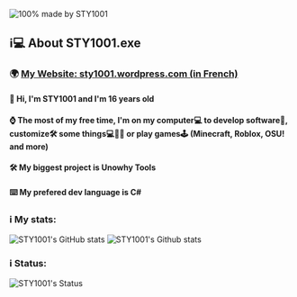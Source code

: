 ![100% made by STY1001](https://sty1001.files.wordpress.com/2022/04/sty-background-v6.6-1-2.png)

## ℹ️💻 About STY1001.exe
### 🌍 [My Website: sty1001.wordpress.com (in French)](https://sty1001.wordpress.com/) 

#### 👋 Hi, I'm STY1001 and I'm 16 years old
#### ⌚ The most of my free time, I'm on my computer💻 to develop software💾, customize🛠️ some things💻📱💾 or play games🕹️ (Minecraft, Roblox, OSU! and more)   
#### 🛠️ My biggest project is Unowhy Tools
#### ⌨️ My prefered dev language is C#

### ℹ️ My stats:
![STY1001's GitHub stats](https://github-readme-stats.vercel.app/api?username=STY1001&hide=contribs,issues&count_private=true&show_icons=true&theme=dark&title_color=FF0000&text_color=FFFFFF&icon_color=FF0000&bg_color=35,000000,500000&card_width=450)
![STY1001's Github stats](https://github-readme-stats.vercel.app/api/top-langs?username=STY1001&show_icons=true&layout=compact&card_width=450&theme=dark&title_color=FF0000&text_color=FFFFFF&icon_color=FF0000&bg_color=35,500000,000000&card_height=45)

### ℹ️ Status:
![STY1001's Status](https://lanyard.cnrad.dev/api/605079676917907457?idleMessage=Idle%20or%20AFK&bg=000000&borderRadius=5px&animated=true)
